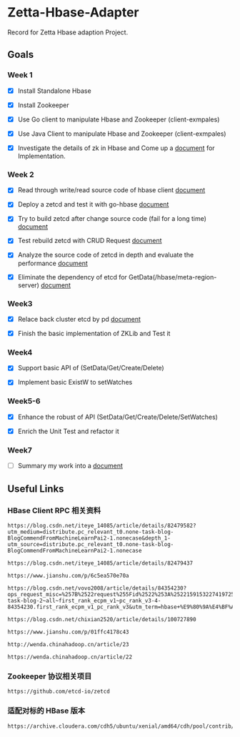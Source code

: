 # Zetta-Hbase-Adapter

Record for Zetta Hbase adaption Project.



## Goals

### Week 1

- [x] Install Standalone Hbase
  
- [x] Install Zookeeper

- [x] Use Go client to manipulate Hbase and Zookeeper (client-exmpales)

- [x] Use Java Client to manipulate Hbase and Zookeeper (client-exmpales)


- [x] Investigate the details of zk in Hbase and Come up a [document](./zk_replace.md) for Implementation. 

### Week 2

- [x] Read through write/read source code of hbase client [document](./zk_rpc.md)

- [x] Deploy a zetcd and test it with go-hbase [document](./hbase_adapt.md)


- [x] Try to build zetcd after change source code (fail for a long time) [document](./rebuild.md)

- [x] Test rebuild zetcd with CRUD Request [document](./zk_create.md)

- [x] Analyze the source code of zetcd in depth and evaluate the performance [document](./zetcd_performance.md)
 


- [x] Eliminate the dependency of etcd for GetData(/hbase/meta-region-server) [document](./zk_replace2.md)

### Week3 
- [x] Relace back cluster etcd by pd [document](./pd_replace.md)

- [x] Finish the basic implementation of ZKLib and Test it 

### Week4
- [x] Support basic API of (SetData/Get/Create/Delete)

- [x] Implement basic ExistW to setWatches


### Week5-6
- [x] Enhance the robust of API (SetData/Get/Create/Delete/SetWatches)

- [x] Enrich the Unit Test and refactor it

### Week7
- [ ] Summary my work into a [document]()




## Useful Links
### HBase Client RPC 相关资料

```
https://blog.csdn.net/iteye_14085/article/details/82479582?utm_medium=distribute.pc_relevant_t0.none-task-blog-BlogCommendFromMachineLearnPai2-1.nonecase&depth_1-utm_source=distribute.pc_relevant_t0.none-task-blog-BlogCommendFromMachineLearnPai2-1.nonecase

https://blog.csdn.net/iteye_14085/article/details/82479437

https://www.jianshu.com/p/6c5ea570e70a

https://blog.csdn.net/vovo2008/article/details/84354230?ops_request_misc=%257B%2522request%255Fid%2522%253A%2522159153227419725222441664%2522%252C%2522scm%2522%253A%252220140713.130102334.pc%255Fall.%2522%257D&request_id=159153227419725222441664&biz_id=0&utm_medium=distribute.pc_search_result.none-task-blog-2~all~first_rank_ecpm_v1~pc_rank_v3-4-84354230.first_rank_ecpm_v1_pc_rank_v3&utm_term=hbase+%E9%80%9A%E4%BF%A1%E5%8D%8F%E8%AE%AE

https://blog.csdn.net/chixian2520/article/details/100727890

https://www.jianshu.com/p/01ffc4178c43

http://wenda.chinahadoop.cn/article/23

https://wenda.chinahadoop.cn/article/22
```

### Zookeeper 协议相关项目
```
https://github.com/etcd-io/zetcd
```

### 适配对标的 HBase 版本 
```
https://archive.cloudera.com/cdh5/ubuntu/xenial/amd64/cdh/pool/contrib/h/hbase/hbase_1.2.0+cdh5.14.0+440.orig.tar.gz
```